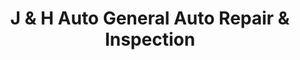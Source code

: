 ---
title: "J & H Auto General Auto Repair & Inspection"
url: /erie/j-and-h-auto-general-auto-repair-and-inspection/
shop: car repair
---